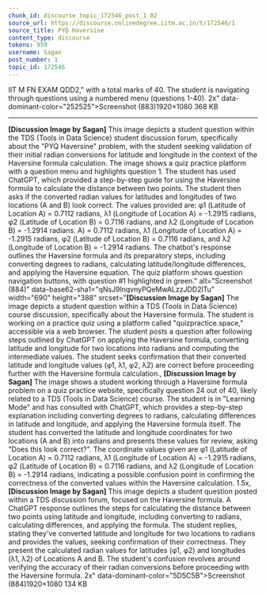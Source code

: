 ```yaml
---
chunk_id: discourse_topic_172546_post_1_02
source_url: https://discourse.onlinedegree.iitm.ac.in/t/172546/1
source_title: PYQ Haversine
content_type: discourse
tokens: 959
username: Sagan
post_number: 1
topic_id: 172546
---
```


 IIT M FN EXAM QDD2," with a total marks of 40. The student is navigating through questions using a numbered menu (questions 1-40). 2x" data-dominant-color="252525">Screenshot (883)1920×1080 368 KB

---

**[Discussion Image by Sagan]** This image depicts a student question within the TDS (Tools in Data Science) student discussion forum, specifically about the "PYQ Haversine" problem, with the student seeking validation of their initial radian conversions for latitude and longitude in the context of the Haversine formula calculation. The image shows a quiz practice platform with a question menu and highlights question 1. The student has used ChatGPT, which provided a step-by-step guide for using the Haversine formula to calculate the distance between two points. The student then asks if the converted radian values for latitudes and longitudes of two locations (A and B) look correct. The values provided are: φ1 (Latitude of Location A) = 0.7112 radians, λ1 (Longitude of Location A) = -1.2915 radians, φ2 (Latitude of Location B) = 0.7116 radians, and λ2 (Longitude of Location B) = -1.2914 radians. A) = 0.7112 radians, λ1 (Longitude of Location A) = -1.2915 radians, φ2 (Latitude of Location B) = 0.7116 radians, and λ2 (Longitude of Location B) = -1.2914 radians. The chatbot's response outlines the Haversine formula and its preparatory steps, including converting degrees to radians, calculating latitude/longitude differences, and applying the Haversine equation. The quiz platform shows question navigation buttons, with question #1 highlighted in green." alt="Screenshot (884)" data-base62-sha1="qNsJ9lnqvnyPQeMwALzzJDD2lTu" width="690" height="388" srcset="**[Discussion Image by Sagan]** The image depicts a student question within a TDS (Tools in Data Science) course discussion, specifically about the Haversine formula. The student is working on a practice quiz using a platform called "quizpractice.space," accessible via a web browser. The student posts a question after following steps outlined by ChatGPT on applying the Haversine formula, converting latitude and longitude for two locations into radians and computing the intermediate values. The student seeks confirmation that their converted latitude and longitude values (φ1, λ1, φ2, λ2) are correct before proceeding further with the Haversine formula calculation., **[Discussion Image by Sagan]** The image shows a student working through a Haversine formula problem on a quiz practice website, specifically question 24 out of 40, likely related to a TDS (Tools in Data Science) course. The student is in "Learning Mode" and has consulted with ChatGPT, which provides a step-by-step explanation including converting degrees to radians, calculating differences in latitude and longitude, and applying the Haversine formula itself. The student has converted the latitude and longitude coordinates for two locations (A and B) into radians and presents these values for review, asking "Does this look correct?". The coordinate values given are φ1 (Latitude of Location A) = 0.7112 radians, λ1 (Longitude of Location A) = -1.2915 radians, φ2 (Latitude of Location B) = 0.7116 radians, and λ2 (Longitude of Location B) = -1.2914 radians, indicating a possible confusion point in confirming the correctness of the converted values within the Haversine calculation. 1.5x, **[Discussion Image by Sagan]** This image depicts a student question posted within a TDS discussion forum, focused on the Haversine formula. A ChatGPT response outlines the steps for calculating the distance between two points using latitude and longitude, including converting to radians, calculating differences, and applying the formula. The student replies, stating they've converted latitude and longitude for two locations to radians and provides the values, seeking confirmation of their correctness. They present the calculated radian values for latitudes (φ1, φ2) and longitudes (λ1, λ2) of Locations A and B. The student's confusion revolves around verifying the accuracy of their radian conversions before proceeding with the Haversine formula. 2x" data-dominant-color="5D5C5B">Screenshot (884)1920×1080 134 KB
